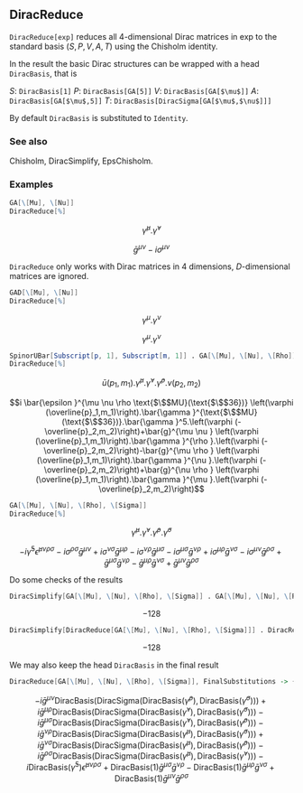 ##  DiracReduce 

`DiracReduce[exp]` reduces all $4$-dimensional Dirac matrices in exp to the standard basis $(S,P,V,A,T)$ using the Chisholm identity.

 In the result the basic Dirac structures can be wrapped with a head `DiracBasis`, that is

$S$: `DiracBasis[1]`
$P$: `DiracBasis[GA[5]]`
$V$: `DiracBasis[GA[$\mu$]]`
$A$: `DiracBasis[GA[$\mu$,5]]`
$T$: `DiracBasis[DiracSigma[GA[$\mu$,$\nu$]]]`

By default `DiracBasis` is substituted to `Identity`.

###  See also 

Chisholm, DiracSimplify, EpsChisholm.

###  Examples 

```mathematica
GA[\[Mu], \[Nu]]
DiracReduce[%]
```

$$\bar{\gamma }^{\mu }.\bar{\gamma }^{\nu }$$

$$\bar{g}^{\mu \nu }-i \sigma ^{\mu \nu }$$

`DiracReduce` only works with Dirac matrices in $4$ dimensions, $D$-dimensional matrices are ignored.

```mathematica
GAD[\[Mu], \[Nu]]
DiracReduce[%]
```

$$\gamma ^{\mu }.\gamma ^{\nu }$$

$$\gamma ^{\mu }.\gamma ^{\nu }$$

```mathematica
SpinorUBar[Subscript[p, 1], Subscript[m, 1]] . GA[\[Mu], \[Nu], \[Rho]] . SpinorV[Subscript[p, 2], Subscript[m, 2]]
DiracReduce[%]
```

$$\bar{u}\left(p_1,m_1\right).\bar{\gamma }^{\mu }.\bar{\gamma }^{\nu }.\bar{\gamma }^{\rho }.v\left(p_2,m_2\right)$$

$$i \bar{\epsilon }^{\mu \nu \rho \text{$\$$MU}(\text{$\$$36})} \left(\varphi (\overline{p}_1,m_1)\right).\bar{\gamma }^{\text{$\$$MU}(\text{$\$$36})}.\bar{\gamma }^5.\left(\varphi (-\overline{p}_2,m_2)\right)+\bar{g}^{\mu \nu } \left(\varphi (\overline{p}_1,m_1)\right).\bar{\gamma }^{\rho }.\left(\varphi (-\overline{p}_2,m_2)\right)-\bar{g}^{\mu \rho } \left(\varphi (\overline{p}_1,m_1)\right).\bar{\gamma }^{\nu }.\left(\varphi (-\overline{p}_2,m_2)\right)+\bar{g}^{\nu \rho } \left(\varphi (\overline{p}_1,m_1)\right).\bar{\gamma }^{\mu }.\left(\varphi (-\overline{p}_2,m_2)\right)$$

```mathematica
GA[\[Mu], \[Nu], \[Rho], \[Sigma]]
DiracReduce[%]
```

$$\bar{\gamma }^{\mu }.\bar{\gamma }^{\nu }.\bar{\gamma }^{\rho }.\bar{\gamma }^{\sigma }$$

$$-i \bar{\gamma }^5 \bar{\epsilon }^{\mu \nu \rho \sigma }-i \sigma ^{\rho \sigma } \bar{g}^{\mu \nu }+i \sigma ^{\nu \sigma } \bar{g}^{\mu \rho }-i \sigma ^{\nu \rho } \bar{g}^{\mu \sigma }-i \sigma ^{\mu \sigma } \bar{g}^{\nu \rho }+i \sigma ^{\mu \rho } \bar{g}^{\nu \sigma }-i \sigma ^{\mu \nu } \bar{g}^{\rho \sigma }+\bar{g}^{\mu \sigma } \bar{g}^{\nu \rho }-\bar{g}^{\mu \rho } \bar{g}^{\nu \sigma }+\bar{g}^{\mu \nu } \bar{g}^{\rho \sigma }$$

Do some checks of the results

```mathematica
DiracSimplify[GA[\[Mu], \[Nu], \[Rho], \[Sigma]] . GA[\[Mu], \[Nu], \[Rho], \[Sigma]]]
```

$$-128$$

```mathematica
DiracSimplify[DiracReduce[GA[\[Mu], \[Nu], \[Rho], \[Sigma]]] . DiracReduce[GA[\[Mu], \[Nu], \[Rho], \[Sigma]]]]
```

$$-128$$

We may also keep the head `DiracBasis` in the final result

```mathematica
DiracReduce[GA[\[Mu], \[Nu], \[Rho], \[Sigma]], FinalSubstitutions -> {}]
```

$$-i \bar{g}^{\mu \nu } \text{DiracBasis}\left(\text{DiracSigma}\left(\text{DiracBasis}\left(\bar{\gamma }^{\rho }\right),\text{DiracBasis}\left(\bar{\gamma }^{\sigma }\right)\right)\right)+i \bar{g}^{\mu \rho } \text{DiracBasis}\left(\text{DiracSigma}\left(\text{DiracBasis}\left(\bar{\gamma }^{\nu }\right),\text{DiracBasis}\left(\bar{\gamma }^{\sigma }\right)\right)\right)-i \bar{g}^{\mu \sigma } \text{DiracBasis}\left(\text{DiracSigma}\left(\text{DiracBasis}\left(\bar{\gamma }^{\nu }\right),\text{DiracBasis}\left(\bar{\gamma }^{\rho }\right)\right)\right)-i \bar{g}^{\nu \rho } \text{DiracBasis}\left(\text{DiracSigma}\left(\text{DiracBasis}\left(\bar{\gamma }^{\mu }\right),\text{DiracBasis}\left(\bar{\gamma }^{\sigma }\right)\right)\right)+i \bar{g}^{\nu \sigma } \text{DiracBasis}\left(\text{DiracSigma}\left(\text{DiracBasis}\left(\bar{\gamma }^{\mu }\right),\text{DiracBasis}\left(\bar{\gamma }^{\rho }\right)\right)\right)-i \bar{g}^{\rho \sigma } \text{DiracBasis}\left(\text{DiracSigma}\left(\text{DiracBasis}\left(\bar{\gamma }^{\mu }\right),\text{DiracBasis}\left(\bar{\gamma }^{\nu }\right)\right)\right)-i \text{DiracBasis}\left(\bar{\gamma }^5\right) \bar{\epsilon }^{\mu \nu \rho \sigma }+\text{DiracBasis}(1) \bar{g}^{\mu \sigma } \bar{g}^{\nu \rho }-\text{DiracBasis}(1) \bar{g}^{\mu \rho } \bar{g}^{\nu \sigma }+\text{DiracBasis}(1) \bar{g}^{\mu \nu } \bar{g}^{\rho \sigma }$$